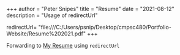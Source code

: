 +++
author = "Peter Snipes"
title = "Resume"
date = "2021-08-12"
description = "Usage of redirectUrl"

redirectUrl= "file:///C:/Users/psnip/Desktop/cmpsc480/Portfolio-Website/Resume%202021.pdf"
+++

Forwarding to [My Resume](file:///C:/Users/psnip/Desktop/cmpsc480/Portfolio-Website/Resume%202021.pdf) using `redirectUrl`
